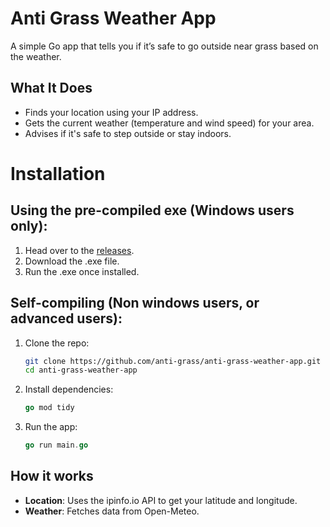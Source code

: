 # Anti Grass Weather App

A simple Go app that tells you if it’s safe to go outside near grass based on the weather.

## What It Does
- Finds your location using your IP address.
- Gets the current weather (temperature and wind speed) for your area.
- Advises if it's safe to step outside or stay indoors.

# Installation

## Using the pre-compiled exe (Windows users only):
1. Head over to the [releases](https://github.com/anti-grass/anti-grass-weather-app/releases/).
2. Download the .exe file.
3. Run the .exe once installed.

## Self-compiling (Non windows users, or advanced users):
1. Clone the repo:
   ```bash
   git clone https://github.com/anti-grass/anti-grass-weather-app.git
   cd anti-grass-weather-app
   ```
2. Install dependencies:
    ```go
    go mod tidy
    ```
3. Run the app:
    ```go
    go run main.go
    ```

## How it works
- **Location**: Uses the ipinfo.io API to get your latitude and longitude.
- **Weather**: Fetches data from Open-Meteo.
